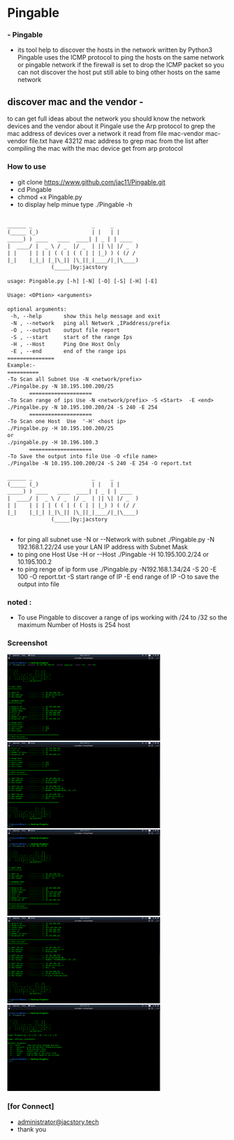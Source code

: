 # Pingable
### - Pingable
- its tool help to discover the hosts in the network written by Python3
Pingable uses the ICMP protocol to ping the hosts on the same network or pingable network
if the firewall is set to drop the ICMP packet so you can not discover the host put still able to bing other hosts on the same network

## discover mac and the vendor -
     
 to can get full ideas about the network you should know the network devices  and the vendor about it
 Pingale use the Arp protocol to grep the mac address of devices over a network it read from file mac-vendor 
 mac-vendor file.txt have 43212 mac address to grep mac from the list after compiling the mac with 
 the mac device get from arp protocol   

 ### How to use
 * git clone https://www.github.com/jac11/Pingable.git
 * cd Pingable
 * chmod +x Pingable.py
 * to display help minue type ./Pingable -h
 ```

 ______ _                   _     _       
(_____ (_)                 | |   | |      
 _____) ) ____   ____  ____| | _ | | ____ 
|  ____/ |  _ \ / _  |/ _  | || \| |/ _  )
| |    | | | | ( ( | ( ( | | |_) ) ( (/ / 
|_|    |_|_| |_|\_|| |\_||_|____/|_|\____)
               (_____|by:jacstory                    

usage: Pingable.py [-h] [-N] [-O] [-S] [-H] [-E]

Usage: <OPtion> <arguments>

optional arguments:
  -h, --help       show this help message and exit
  -N , --network   ping all Network ,IPaddress/prefix
  -O , --output    output file report
  -S , --start     start of the range Ips
  -H , --Host      Ping One Host Only
  -E , --end       end of the range ips
===============
Example:-
==========
-To Scan all Subnet Use -N <network/prefix>
./Pingalbe.py -N 10.195.100.200/25
		====================
-To Scan range of ips Use -N <network/prefix> -S <Start>  -E <end>
./Pingalbe.py -N 10.195.100.200/24 -S 240 -E 254 
		====================
-To Scan one Host  Use  '-H' <host ip>
./Pingalbe.py -H 10.195.100.200/25 
or
./pingable.py -H 10.196.100.3
		====================
-To Save the output into file Use -O <file name>
./Pingalbe -N 10.195.100.200/24 -S 240 -E 254 -O report.txt

 ______ _                   _     _       
(_____ (_)                 | |   | |      
 _____) ) ____   ____  ____| | _ | | ____ 
|  ____/ |  _ \ / _  |/ _  | || \| |/ _  )
| |    | | | | ( ( | ( ( | | |_) ) ( (/ / 
|_|    |_|_| |_|\_|| |\_||_|____/|_|\____)
               (_____|by:jacstory                    


```
* for ping all subnet use -N or --Network with subnet ./Pingable.py -N 192.168.1.22/24 use your LAN IP address with Subnet Mask
* to ping one Host Use -H or --Host ./Pingable -H 10.195.100.2/24 or 10.195.100.2
* to ping renge of ip form use ./Pingable.py -N192.168.1.34/24 -S 20 -E 100 -O report.txt
   -S start range of IP -E end range of IP -O to save the output into file
### noted :
 -  To use Pingable to discover a range of ips working with /24 to /32 so the maximum Number of Hosts is 254 host 
 ### Screenshot
 <img src = "images/1.png" width=350>  <img src = "images/3.png" width=350>
 <img src = "images/4.png" width=350> <img src = "images/11.png" width=350>
 <img src = "images/22.png" width=350> 
### [for Connect]
* administrator@jacstory.tech
* thank you 

